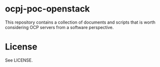 ocpj-poc-openstack
==================

This repository contains a collection of documents and scripts that
is worth considering OCP servers from a software perspective.

License
=======

See LICENSE.

